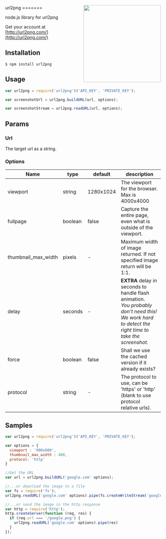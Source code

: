 <img src="http://api.url2png.com/v6/P502E17508FBBD/d7317fb8001a6c188b026ee0d84d5c63/png/?url=https%3A%2F%2Fgithub.com%2FForbesLindesay%2Furl2png" width="250px" align="right" />
url2png
=======

node.js library for url2png

Get your account at [http://url2png.com/](http://url2png.com/)

## Installation


```
$ npm install url2png
```


Usage
-----
```javascript
var url2png = require('url2png')('API_KEY', 'PRIVATE_KEY');

var screenshotUrl = url2png.buildURL(url, options);

var screenshotStream = url2png.readURL(url, options);
```

## Params

### Url

  The target url as a string.

### Options
<table>
  <thead>
    <tr>
      <th style="width: 100px;">Name</th>
      <th style="width: 50px;">type</th>
      <th style="width: 50px;">default</th>
      <th>description</th>
    </tr>
  </thead>
  <tbody>
    <tr>
      <td>viewport</td>
      <td>string</td>
      <td>1280x1024</td>
      <td>The viewport for the browser. Max is 4000x4000</td>
    </tr>
    <tr>
      <td>fullpage</td>
      <td>boolean</td>
      <td>false</td>
      <td>Capture the entire page, even what is outside of the viewport.</td>
    </tr>
    <tr>
      <td>thumbnail_max_width</td>
      <td>pixels</td>
      <td>-</td>
      <td>Maximum width of image returned. If not specified image return will be 1:1.</td>
    </tr>
    <tr>
      <td>delay</td>
      <td>seconds</td>
      <td>-</td>
      <td><b>EXTRA</b> delay in seconds to handle flash animation.<br><i>You probably don't need this!<br>We work hard to detect the right time to take the screenshot.</i></td>
    </tr>
    <tr>
      <td>force</td>
      <td>boolean</td>
      <td>false</td>
      <td>Shall we use the cached version if it already exists?</td>
    </tr>
    <tr>
      <td>protocol</td>
      <td>string</td>
      <td>-</td>
      <td>The protocol to use, can be 'https' or 'http' (blank to use protocol relative urls).</td>
    </tr>
  </tbody>
</table>

## Samples
```javascript
var url2png = require('url2png')('API_KEY', 'PRIVATE_KEY');

var options = {
  viewport : '900x600',
  thumbnail_max_width : 400,
  protocol: 'http'
}

//Get the URL
var url = url2png.buildURL('google.com' options);

//...or download the image to a file
var fs = require('fs');
url2png.readURL('google.com' options).pipe(fs.createWriteStream('google.png'));

//...or send the image in the http response
var http = require('http');
http.createServer(function (req, res) {
  if (req.url === '/google.png') {
    url2png.readURL('google.com' options).pipe(res)
  }
});

```